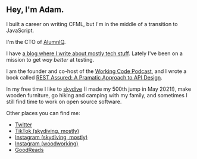 ## Hey, I'm Adam. 

I built a career on writing CFML, but I'm in the middle of a transition to JavaScript. 

I'm the CTO of [AlumnIQ](https://www.alumniq.com/).

I have [a blog where I write about mostly tech stuff](https://adamtuttle.codes). Lately I've been on a mission to get _way better_ at testing.

I am the founder and co-host of the [Working Code Podcast](https://workingcode.dev), and I wrote a book called [REST Assured: A Pramatic Approach to API Design](https://restassuredbook.com).

In my free time I like to [skydive](https://www.instagram.com/adamtuttle/) (I made my 500th jump in May 2021!), make wooden furniture, go hiking and camping with my family, and sometimes I still find time to work on open source software.

Other places you can find me:
- [Twitter](https://twitter.com/adamtuttle)
- [TikTok (skydiving, mostly)](https://www.tiktok.com/@planespooppeople)
- [Instagram (skydiving, mostly)](https://www.instagram.com/adamtuttle/)
- [Instagram (woodworking)](https://www.instagram.com/alteregowoodworks/)
- [GoodReads](https://www.goodreads.com/author/show/7514385.Adam_Tuttle)

